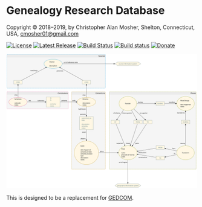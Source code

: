 # Genealogy Research Database

Copyright © 2018–2019, by Christopher Alan Mosher, Shelton, Connecticut, USA, cmosher01@gmail.com

[![License](https://img.shields.io/github/license/cmosher01/Genealdb.svg)](https://www.gnu.org/licenses/gpl.html)
[![Latest Release](https://img.shields.io/github/release-pre/cmosher01/Genealdb.svg)](https://github.com/cmosher01/Genealdb/releases/latest)
[![Build Status](https://travis-ci.com/cmosher01/Genealdb.svg?branch=master)](https://travis-ci.com/cmosher01/Genealdb)
[![Build status](https://ci.appveyor.com/api/projects/status/TODO?svg=true)](https://ci.appveyor.com/project/cmosher01/Genealdb)
[![Donate](https://img.shields.io/badge/Donate-PayPal-green.svg)](https://www.paypal.com/cgi-bin/webscr?cmd=_s-xclick&hosted_button_id=CVSSQ2BWDCKQ2)

![image](./model.svg)

This is designed to be a replacement for [GEDCOM](https://www.familysearch.org/wiki/en/GEDCOM).
